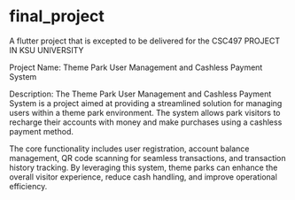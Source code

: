 # final_project

A flutter project that is excepted to be delivered for the CSC497 PROJECT IN KSU UNIVERSITY



Project Name: Theme Park User Management and Cashless Payment System

Description: The Theme Park User Management and Cashless Payment System is a project aimed at providing a streamlined solution for managing users within a theme park environment.
 The system allows park visitors to recharge their accounts with money and make purchases using a cashless payment method.
 
 
 The core functionality includes user registration, account balance management, QR code scanning for seamless transactions, and transaction history tracking.
 By leveraging this system, theme parks can enhance the overall visitor experience, reduce cash handling, and improve operational efficiency.
